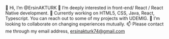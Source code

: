 👋 Hi, I’m @ErsinAKTURK
👀 I’m deeply interested in front-end/ React / React Native development.
🌱 Currently working on HTML5, CSS, Java, React, Typescript.
You can reach out to some of my projects with UDEMIG.
💞️ I’m looking to collaborate on changing experiences mutually.
📫 Please contact me through my email address, ersinakturk74@gmail.com
